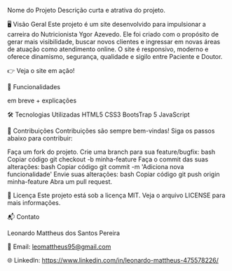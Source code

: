 Nome do Projeto
Descrição curta e atrativa do projeto.



🖥️ Visão Geral
Este projeto é um site desenvolvido para impulsionar a carreira do Nutricionista Ygor Azevedo. Ele foi criado com o propósito de gerar mais visibilidade,
buscar novos clientes e ingressar em novas áreas de atuação como atendimento online. O site é responsivo, moderno e oferece dinamismo, segurança, qualidade e sigilo entre Paciente e Doutor.

👉 Veja o site em ação!

🚀 Funcionalidades

  em breve + explicações


🛠️ Tecnologias Utilizadas
HTML5
CSS3
BootsTrap 5
JavaScript



🤝 Contribuições
Contribuições são sempre bem-vindas! Siga os passos abaixo para contribuir:

Faça um fork do projeto.
Crie uma branch para sua feature/bugfix:
bash
Copiar código
git checkout -b minha-feature
Faça o commit das suas alterações:
bash
Copiar código
git commit -m 'Adiciona nova funcionalidade'
Envie suas alterações:
bash
Copiar código
git push origin minha-feature
Abra um pull request.

📝 Licença
Este projeto está sob a licença MIT. Veja o arquivo LICENSE para mais informações.

📬 Contato

Leonardo Mattheus dos Santos Pereira

📧 Email: leomattheus95@gmail.com

🌐 LinkedIn: https://www.linkedin.com/in/leonardo-mattheus-475578226/
